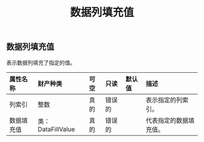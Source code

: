﻿---
title: 数据列填充值
second_title: Aspose.Cells Cloud Documen
type: docs
url: /zh/specification/model/datacolumnfillvalue/
description: Aspose.Cells 云模型规范：DataColumnFillValue。轻松处理 Excel 和其他电子表格文档，具有打开、生成、编辑、拆分、合并、比较和转换等功能
kwords: Excel，Office，电子表格，云 REST API，DataColumnFillValue
weight: 50
---
## **数据列填充值**

表示数据列填充了指定的值。

|属性名称|财产种类|可空|只读|默认值|描述|
|:- |:- |:- |:- |:- |:- |
|列索引|整数|真的|错误的||表示指定的列索引。|
|数据填充值|类：DataFillValue|真的|错误的||代表指定的数据填充值。|

